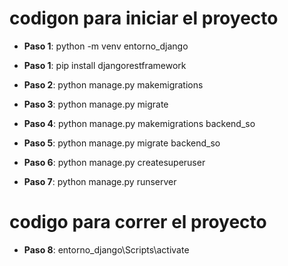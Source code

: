 # codigon para iniciar el proyecto

- **Paso 1**: python -m venv entorno_django

- **Paso 1**: pip install djangorestframework
- **Paso 2**: python manage.py makemigrations
- **Paso 3**: python manage.py migrate
- **Paso 4**: python manage.py makemigrations backend_so
- **Paso 5**: python manage.py migrate backend_so 
- **Paso 6**: python manage.py createsuperuser
- **Paso 7**: python manage.py runserver

# codigo para correr el proyecto

- **Paso 8**: entorno_django\Scripts\activate